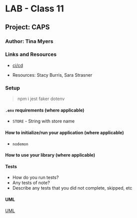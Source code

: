 # LAB - Class 11

## Project: CAPS

### Author: Tina Myers

### Links and Resources

- [ci/cd](https://github.com/myerstina515/caps/pull/2)

- Resources: Stacy Burris, Sara Strasner

### Setup

> npm i jest faker dotenv

#### `.env` requirements (where applicable)

- `STORE` - String with store name

#### How to initialize/run your application (where applicable)

- `nodemon`

#### How to use your library (where applicable)

#### Tests

- How do you run tests?
- Any tests of note?
- Describe any tests that you did not complete, skipped, etc

#### UML

[UML](/UML.png)
